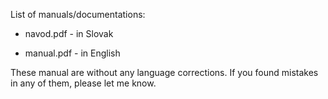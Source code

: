 List of manuals/documentations:

- navod.pdf - in Slovak

- manual.pdf - in English

These manual are without any language corrections. If you found mistakes in any of them, please let me know. 
